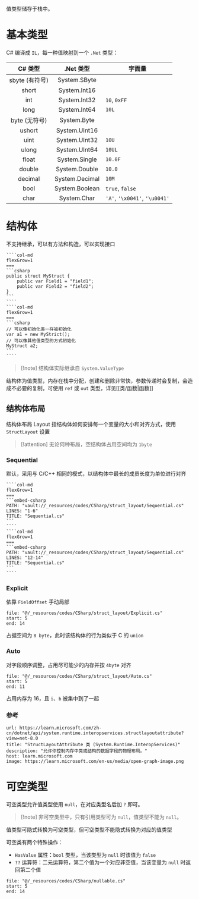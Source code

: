 值类型储存于栈中。
# 基本类型

C# 编译成 `IL`，每一种值映射到一个 `.Net` 类型：

|    C# 类型    |    .Net 类型     | 字面量                           |
| :---------: | :------------: | ----------------------------- |
| sbyte (有符号) |  System.SByte  |                               |
|    short    |  System.Int16  |                               |
|     int     |  System.Int32  | `10`, `0xFF`                  |
|    long     |  System.Int64  | `10L`                         |
| byte (无符号)  |  System.Byte   |                               |
|   ushort    | System.UInt16  |                               |
|    uint     | System.UInt32  | `10U`                         |
|    ulong    | System.UInt64  | `10UL`                        |
|    float    | System.Single  | `10.0F`                       |
|   double    | System.Double  | `10.0`                        |
|   decimal   | System.Decimal | `10M`                         |
|    bool     | System.Boolean | `true`,  `false`              |
|    char     |  System.Char   | `'A'`, `'\x0041'`, `'\u0041'` |
# 结构体

不支持继承，可以有方法和构造，可以实现接口

`````col
````col-md
flexGrow=1
===
```csharp
public struct MyStruct {
    public var Field1 = "field1";
    public var Field2 = "field2";
}
```
````
````col-md
flexGrow=1
===
```csharp
// 可以像初始化类一样被初始化
var a1 = new MyStrict();
// 可以像其他值类型的方式初始化
MyStruct a2;
```
````
`````

> [!note] 结构体实际继承自 `System.ValueType`

结构体为值类型，内存在栈中分配，创建和删除非常快，参数传递时会复制，会造成不必要的复制，可使用 `ref` 或 `out` 类型，详见[[类/函数|函数]]
## 结构体布局

结构体布局 Layout 指结构体如何安排每一个变量的大小和对齐方式，使用 `StructLayout` 设置

> [!attention] 无论何种布局，空结构体占用空间均为 `1byte`

### Sequential

默认，采用与 C/C++ 相同的模式，以结构体中最长的成员长度为单位进行对齐

`````col
````col-md
flexGrow=1
===
```embed-csharp
PATH: "vault://_resources/codes/CSharp/struct_layout/Sequential.cs"
LINES: "1-6"
TITLE: "Sequential.cs"
```
````
````col-md
flexGrow=1
===
```embed-csharp
PATH: "vault://_resources/codes/CSharp/struct_layout/Sequential.cs"
LINES: "12-14"
TITLE: "Sequential.cs"
```
````
`````

### Explicit

依靠 `FieldOffset` 手动局部

```reference
file: "@/_resources/codes/CSharp/struct_layout/Explicit.cs"
start: 5
end: 14
```

占据空间为 `8 byte`，此时该结构体的行为类似于 C 的 `union`
### Auto

对字段顺序调整，占用尽可能少的内存并按 `4byte` 对齐

```reference
file: "@/_resources/codes/CSharp/struct_layout/Auto.cs"
start: 5
end: 11
```

占用内存为 16，且 `i`、`b` 被集中到了一起
### 参考

```cardlink
url: https://learn.microsoft.com/zh-cn/dotnet/api/system.runtime.interopservices.structlayoutattribute?view=net-8.0
title: "StructLayoutAttribute 类 (System.Runtime.InteropServices)"
description: "允许你控制内存中类或结构的数据字段的物理布局。"
host: learn.microsoft.com
image: https://learn.microsoft.com/en-us/media/open-graph-image.png
```
# 可空类型

可空类型允许值类型使用 `null`，在对应类型名后加 `?` 即可。

> [!note] 非可空类型中，只有引用类型可为 `null`，值类型不能为 `null`。

值类型可隐式转换为可空类型，但可空类型不能隐式转换为对应的值类型

可空类有两个特殊操作：
- `HasValue` 属性：`bool` 类型，当该类型为 `null` 时该值为 `false`
- `??` 运算符：二元运算符，第二个值为一个对应非空值，当该变量为 `null` 时返回第二个值

```reference
file: "@/_resources/codes/CSharp/nullable.cs"
start: 5
end: 14
```
